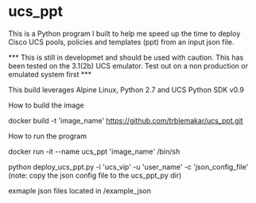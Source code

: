 # ucs_ppt
This is a Python program I built to help me speed up the time to deploy Cisco UCS pools, policies and templates (ppt) from an input json file.

*** This is still in developmet and should be used with caution. This has been tested on the 3.1(2b) UCS emulator. Test out on a non production or emulated system first ***

This build leverages Alpine Linux, Python 2.7 and UCS Python SDK v0.9

How to build the image

docker build -t 'image_name' https://github.com/trblemakar/ucs_ppt.git

How to run the program

docker run -it --name ucs_ppt 'image_name' /bin/sh

python deploy_ucs_ppt.py -i 'ucs_vip' -u 'user_name' -c 'json_config_file' (note: copy the json config file to the ucs_ppt_py dir)

exmaple json files located in /example_json
